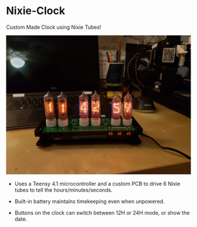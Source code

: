 # Nixie-Clock
 
Custom Made Clock using Nixie Tubes!

![img](20210126_234302.jpg)

- Uses a Teensy 4.1 microcontroller and a custom PCB to drive 6 Nixie tubes to tell the hours/minutes/seconds.

- Built-in battery maintains timekeeping even when unpowered.

- Buttons on the clock can switch between 12H or 24H mode, or show the date.



